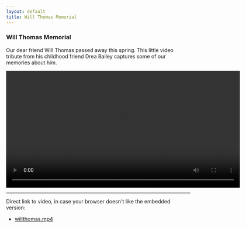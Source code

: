 ```yaml
---
layout: default
title: Will Thomas Memorial
---
```


### Will Thomas Memorial

Our dear friend Will Thomas passed away this spring. This little video tribute from his childhood friend Drea Bailey captures some of our memories about him.

<video width="640" controls>
  <source src="https://www.dropbox.com/s/muwr6emzvm1ars1/willthomas.mp4?dl=1" type="video/mp4">
  Your browser does not support the HTML5 video tag. Try Google Chrome!
</video>

---

Direct link to video, in case your browser doesn't like the embedded version:

* [willthomas.mp4](https://www.dropbox.com/s/muwr6emzvm1ars1/willthomas.mp4)
